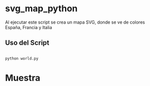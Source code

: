 # svg_map_python

 Al ejecutar este script se crea un mapa SVG, donde se ve de colores España, Francia y Italia

## Uso del Script

~~~~

python world.py

~~~~

# Muestra 
